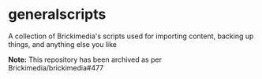 generalscripts
==============

A collection of Brickimedia's scripts used for importing content, backing up things, and anything else you like

**Note:** This repository has been archived as per Brickimedia/brickimedia#477

